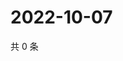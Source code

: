 # 2022-10-07

共 0 条

<!-- BEGIN WEIBO -->
<!-- 最后更新时间 Fri Oct 07 2022 18:22:31 GMT+0800 (China Standard Time) -->

<!-- END WEIBO -->
